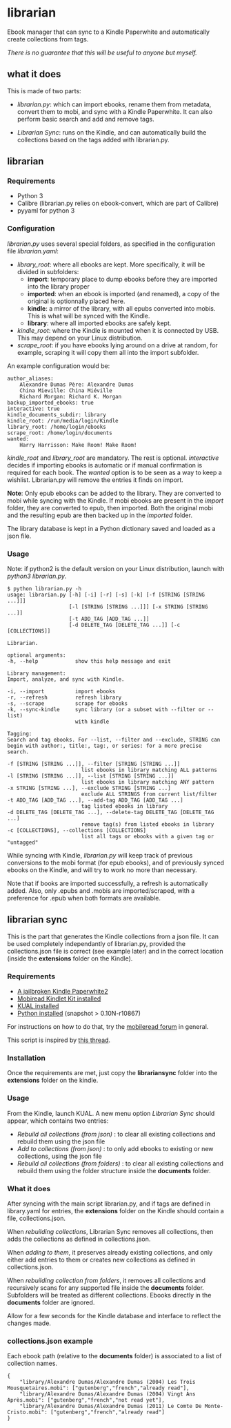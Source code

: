 librarian
=========

Ebook manager that can sync to a Kindle Paperwhite and automatically create
collections from tags.

*There is no guarantee that this will be useful to anyone but myself.*

what it does
------------

This is made of two parts:

- *librarian.py*:
    which can import ebooks, rename them from metadata, convert them to mobi,
    and sync with a Kindle Paperwhite.
    It can also perform basic search and add and remove tags.

- *Librarian Sync*:
    runs on the Kindle, and can automatically build the collections based on the
    tags added with librarian.py.

librarian
---------

### Requirements

- Python 3
- Calibre (librarian.py relies on ebook-convert, which are part of Calibre)
- pyyaml for python 3

### Configuration

*librarian.py* uses several special folders, as specified in the configuration
file *librarian.yaml*:

- *library_root*: where all ebooks are kept. More specifically, it will be divided in subfolders:
    - **import**: temporary place to dump ebooks before they are imported into the library proper
    - **imported**: when an ebook is imported (and renamed), a copy of the original is optionnally placed here.
    - **kindle**: a mirror of the library, with all epubs converted into mobis. This is what will be synced with the Kindle.
    - **library**: where all imported ebooks are safely kept.
- *kindle_root*: where the Kindle is mounted when it is connected by USB. This may depend on your Linux distribution.
- *scrape_root*: if you have ebooks lying around on a drive at random, for example, scraping it will copy them all into the import subfolder.

An example configuration would be:

    author_aliases:
        Alexandre Dumas Père: Alexandre Dumas
        China Mieville: China Miéville
        Richard Morgan: Richard K. Morgan
    backup_imported_ebooks: true
    interactive: true
    kindle_documents_subdir: library
    kindle_root: /run/media/login/Kindle
    library_root: /home/login/ebooks
    scrape_root: /home/login/documents
    wanted:
        Harry Harrisson: Make Room! Make Room!

*kindle_root* and *library_root* are mandatory. The rest is optional.
*interactive* decides if importing ebooks is automatic or if manual confirmation
is required for each book.
The *wanted* option is to be seen as a way to keep a wishlist. Librarian.py will
remove the entries it finds on import.

**Note**: Only epub ebooks can be added to the library. They are converted to
mobi while syncing with the Kindle.
If mobi ebooks are present in the *import* folder, they are converted to epub,
then imported. Both the original mobi and the resulting epub are then backed up
in the *imported* folder.

The library database is kept in a Python dictionary saved and loaded as a json
file.

### Usage

Note: if python2 is the default version on your Linux distribution, launch with *python3 librarian.py*.

    $ python librarian.py -h
    usage: librarian.py [-h] [-i] [-r] [-s] [-k] [-f [STRING [STRING ...]]]
                        [-l [STRING [STRING ...]]] [-x STRING [STRING ...]]
                        [-t ADD_TAG [ADD_TAG ...]]
                        [-d DELETE_TAG [DELETE_TAG ...]] [-c [COLLECTIONS]]

    Librarian.

    optional arguments:
    -h, --help            show this help message and exit

    Library management:
    Import, analyze, and sync with Kindle.

    -i, --import          import ebooks
    -r, --refresh         refresh library
    -s, --scrape          scrape for ebooks
    -k, --sync-kindle     sync library (or a subset with --filter or --list)
                          with kindle

    Tagging:
    Search and tag ebooks. For --list, --filter and --exclude, STRING can
    begin with author:, title:, tag:, or series: for a more precise search.

    -f [STRING [STRING ...]], --filter [STRING [STRING ...]]
                            list ebooks in library matching ALL patterns
    -l [STRING [STRING ...]], --list [STRING [STRING ...]]
                            list ebooks in library matching ANY pattern
    -x STRING [STRING ...], --exclude STRING [STRING ...]
                            exclude ALL STRINGS from current list/filter
    -t ADD_TAG [ADD_TAG ...], --add-tag ADD_TAG [ADD_TAG ...]
                            tag listed ebooks in library
    -d DELETE_TAG [DELETE_TAG ...], --delete-tag DELETE_TAG [DELETE_TAG ...]
                            remove tag(s) from listed ebooks in library
    -c [COLLECTIONS], --collections [COLLECTIONS]
                            list all tags or ebooks with a given tag or "untagged"

While syncing with Kindle, *librarian.py* will keep track of previous conversions
to the mobi format (for epub ebooks), and of previously synced ebooks on the Kindle,
and will try to work no more than necessary.

Note that if books are imported successfully, a refresh is automatically added.
Also, only .epubs and .mobis are imported/scraped, with a preference for .epub
when both formats are available.

librarian sync
--------------

This is the part that generates the Kindle collections from a json file.
It can be used completely independantly of librarian.py, provided the
collections.json file is correct (see example later) and in the correct location
(inside the **extensions** folder on the Kindle).

### Requirements

- [A jailbroken Kindle Paperwhite2](http://www.mobileread.com/forums/showthread.php?t=186645)
- [Mobiread Kindlet Kit installed](http://www.mobileread.com/forums/showthread.php?t=233932)
- [KUAL installed](http://www.mobileread.com/forums/showthread.php?t=203326)
- [Python installed](http://www.mobileread.com/forums/showthread.php?t=225030) (snapshot > 0.10N-r10867)

For instructions on how to do that, try the
[mobileread forum](http://www.mobileread.com/forums/forumdisplay.php?f=150) in
general.

This script is inspired by
[this thread](http://www.mobileread.com/forums/showthread.php?t=160855).


### Installation

Once the requirements are met, just copy the **librariansync** folder into the
**extensions** folder on the kindle.

### Usage

From the Kindle, launch KUAL. A new menu option *Librarian Sync* should appear,
which contains two entries:

- *Rebuild all collections (from json)* :
    to clear all existing collections and rebuild them using the json file
- *Add to collections (from json)* :
    to only add ebooks to existing or new collections, using the json file
- *Rebuild all collections (from folders)* :
    to clear all existing collections and rebuild them using the folder structure
    inside the **documents** folder.


### What it does

After syncing with the main script librarian.py, and if tags are defined in
library.yaml for entries, the **extensions** folder on the Kindle should contain
a file, collections.json.

When *rebuilding collections*, Librarian Sync removes all collections, then adds
the collections as defined in collections.json.

When *adding to them*, it preserves already existing collections, and only either
add entries to them or creates new collections as defined in collections.json.

When *rebuilding collection from folders*, it removes all collections and
recursively scans for any supported file inside the **documents** folder.
Subfolders will be treated as different collections.
Ebooks directly in the **documents** folder are ignored.

Allow for a few seconds for the Kindle database and interface to reflect the
changes made.

### collections.json example

Each ebook path (relative to the **documents** folder) is associated to a
list of collection names.

    {
        "library/Alexandre Dumas/Alexandre Dumas (2004) Les Trois Mousquetaires.mobi": ["gutenberg","french","already read"],
        "library/Alexandre Dumas/Alexandre Dumas (2004) Vingt Ans Après.mobi": ["gutenberg","french","not read yet"],
        "library/Alexandre Dumas/Alexandre Dumas (2011) Le Comte De Monte-Cristo.mobi": ["gutenberg","french","already read"]
    }

